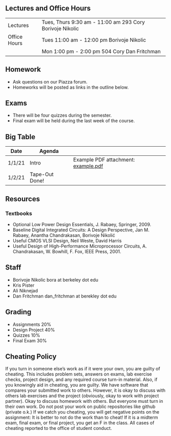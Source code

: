 ## Lectures and Office Hours

|               |                                                                | 
|---------------|----------------------------------------------------------------| 
| Lectures      | Tues, Thurs	9:30 am - 11:00 am	293 Cory	Borivoje Nikolic |
| Office Hours  | Tues	11:00 am - 12:00 pm		Borivoje Nikolic                 |
|               | Mon	1:00 pm - 2:00 pm	504 Cory	Dan Fritchman            | 

## Homework

* Ask questions on our Piazza forum.
* Homeworks will be posted as links in the outline below.

## Exams

* There will be four quizzes during the semester.
* Final exam will be held during the last week of the course.

## Big Table

| Date        | Agenda         |               |
| ----------- | -------------- |-------------- |
| 1/1/21      | Intro          | Example PDF attachment: [example.pdf](assets/demo.pdf) |
| 1/2/21      | Tape-Out Done! |               |

 			
## Resources

### Textbooks

* Optional Low Power Design Essentials, J. Rabaey, Springer, 2009.
* Baseline Digital Integrated Circuits: A Design Perspective, Jan M. Rabaey, Anantha Chandrakasan, Borivoje Nikolić
* Useful CMOS VLSI Design, Neil Weste, David Harris
* Useful Design of High-Performance Microprocessor Circuits, A. Chandrakasan, W. Bowhill, F. Fox, IEEE Press, 2001.

## Staff

* Borivoje Nikolic	bora at berkeley dot edu
* Kris Pister
* Ali Niknejad
* Dan Fritchman dan_fritchman at berekley dot edu

## Grading

* Assignments	20%
* Design Project	40%
* Quizzes	10%
* Final Exam	30%

## Cheating Policy

If you turn in someone else’s work as if it were your own, you are guilty of cheating.  This includes problem sets, answers on exams, lab exercise checks, project design, and any required course turn-in material.
Also, if you knowingly aid in cheating, you are guilty.
We have software that compares your submitted work to others.
However, it is okay to discuss with others lab exercises and the project (obviously, okay to work with project partner). Okay to discuss homework with others. But everyone must turn in their own work.
Do not post your work on public repositories like github (private o.k.)
If we catch you cheating, you will get negative points on the assignment: It is better to not do the work than to cheat!  If it is a midterm exam, final exam, or final project, you get an F in the class.  All cases of cheating reported to the office of student conduct. 

